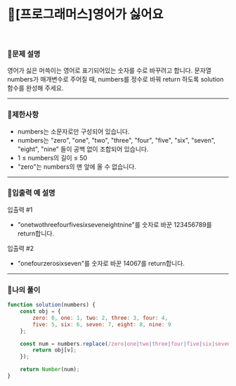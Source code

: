# 🦄[프로그래머스]영어가 싫어요
<br/>

### 🧡문제 설명
영어가 싫은 머쓱이는 영어로 표기되어있는 숫자를 수로 바꾸려고 합니다. 문자열 numbers가 매개변수로 주어질 때, numbers를 정수로 바꿔 return 하도록 solution 함수를 완성해 주세요.
***
### 💛제한사항
- numbers는 소문자로만 구성되어 있습니다.
- numbers는 "zero", "one", "two", "three", "four", "five", "six", "seven", "eight", "nine" 들이 공백 없이 조합되어 있습니다.
- 1 ≤ numbers의 길이 ≤ 50
- "zero"는 numbers의 맨 앞에 올 수 없습니다.
***
### 💙입출력 예 설명
입출력 #1
- "onetwothreefourfivesixseveneightnine"를 숫자로 바꾼 123456789를 return합니다.

입출력 #2
- "onefourzerosixseven"를 숫자로 바꾼 14067를 return합니다.
***
### 💜나의 풀이
```javascript
function solution(numbers) {
    const obj = {
        zero: 0, one: 1, two: 2, three: 3, four: 4,
        five: 5, six: 6, seven: 7, eight: 8, nine: 9
    };

    const num = numbers.replace(/zero|one|two|three|four|five|six|seven|eight|nine/g, (v) => {
        return obj[v];
    });

    return Number(num);
}
```